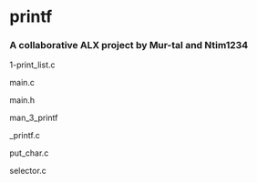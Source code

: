 # printf

### A collaborative ALX project by Mur-tal and Ntim1234

1-print_list.c

main.c

main.h

man_3_printf

_printf.c

put_char.c

selector.c
